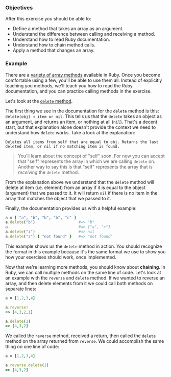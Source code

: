 <!-- { ids:[75], language:'Ruby', type:'workshop', order: 2, name:'Array Manipulation', description:'Learn how to manipulate arrays with methods.' }-->

### Objectives

After this exercise you should be able to:

- Define a method that takes an array as an argument.
- Understand the difference between calling and receiving a method.
- Understand how to read Ruby documentation.
- Understand how to chain method calls.
- Apply a method that changes an array.

### Example

There are a [variety of array methods](http://ruby-doc.org/core-2.2.0/Array.html) available in Ruby. Once you become comfortable using a few, you'll be able to use them all. Instead of explicitly teaching you methods, we'll teach you how to read the Ruby documentation, and you can practice calling methods in the exercise.

Let's look at the [`delete` method](http://ruby-doc.org/core-2.2.0/Array.html#method-i-delete).

The first thing we see in the documentation for the `delete` method is this: `delete(obj) → item or nil`. This tells us that the `delete` takes an object as an argument, and returns an item, or nothing at all (`nil`). That's a decent start, but that explanation alone doesn't provide the context we need to understand how `delete` works. Take a look at the explanation:

```
Deletes all items from self that are equal to obj. Returns the last deleted item, or nil if no matching item is found.
```

> You'll learn about the concept of "self" soon. For now you can accept that "self" represents the array in which we are calling `delete` on. Another way to say this is that "self" represents the array that is _receiving_ the `delete` method.

From the explanation above we understand that the `delete` method will delete at item (i.e. element) from an array if it is equal to the object (argument) that we passed to it. It will return `nil` if there is no item in the array that matches the object that we passed to it.

Finally, the documentation provides us with a helpful example:

```ruby
a = [ "a", "b", "b", "b", "c" ]
a.delete("b")                   #=> "b"
a                               #=> ["a", "c"]
a.delete("z")                   #=> nil
a.delete("z") { "not found" }   #=> "not found"
```

This example shows us the `delete` method in action. You should recognize the format in this example because it's the same format we use to show you how your exercises should work, once implemented.

Now that we're learning more methods, you should know about **chaining**. In Ruby, we can call multiple methods on the same line of code. Let's look at an example with the `reverse` and `delete` method. If we wanted to reverse an array, and then delete elements from it we could call both methods on separate lines:

```ruby
a = [1,2,3,4]

a.reverse!
=> [4,3,2,1]

a.delete(1)
=> [4,3,2]
```

We called the `reverse` method, received a return, then called the `delete` method on the array returned from `reverse`. We could accomplish the same thing on one line of code:

```ruby
a = [1,2,3,4]

a.reverse.delete(1)
=> [4,3,2]
```
